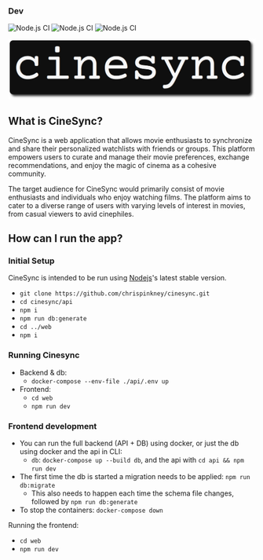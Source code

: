 ### Dev
![Node.js CI](https://github.com/funnls/cinesync/actions/workflows/api_test.yml/badge.svg?branch=dev&event=push)
![Node.js CI](https://github.com/funnls/cinesync/actions/workflows/docker.yml/badge.svg?branch=dev&event=push)
![Node.js CI](https://github.com/funnls/cinesync/actions/workflows/format_lint.yml/badge.svg?branch=dev&event=push)


[<img src="images/cinesync.png">](https://cinesync.me/)

## What is CineSync?

CineSync is a web application that allows movie enthusiasts to synchronize and share their personalized watchlists with friends or groups. This platform empowers users to curate and manage their movie preferences, exchange recommendations, and enjoy the magic of cinema as a cohesive community.

The target audience for CineSync would primarily consist of movie enthusiasts and individuals who enjoy watching films. The platform aims to cater to a diverse range of users with varying levels of interest in movies, from casual viewers to avid cinephiles.

## How can I run the app?

### Initial Setup

CineSync is intended to be run using [Nodejs](https://nodejs.org/en)'s latest stable version.

- `git clone https://github.com/chrispinkney/cinesync.git`
- `cd cinesync/api`
- `npm i`
- `npm run db:generate`
- `cd ../web`
- `npm i`

### Running Cinesync

- Backend & db:
  - `docker-compose --env-file ./api/.env up`
- Frontend:
  - `cd web`
  - `npm run dev`

### Frontend development

- You can run the full backend (API + DB) using docker, or just the db using docker and the api in CLI:
  - `db`: `docker-compose up --build db`, and the api with `cd api && npm run dev`
- The first time the db is started a migration needs to be applied: `npm run db:migrate`
  - This also needs to happen each time the schema file changes, followed by `npm run db:generate`
- To stop the containers: `docker-compose down`

Running the frontend:

- `cd web`
- `npm run dev`
